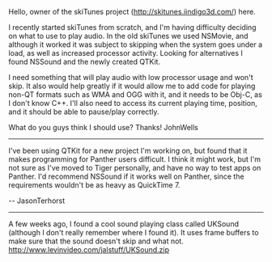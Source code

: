 

Hello, owner of the skiTunes project (http://skitunes.iindigo3d.com/) here.

I recently started skiTunes from scratch, and I'm having difficulty deciding on what to use to play audio. In the old skiTunes we used NSMovie, and although it worked it was subject to skipping when the system goes under a load, as well as increased processor activity. Looking for alternatives I found NSSound and the newly created QTKit.

I need something that will play audio with low processor usage and won't skip. It also would help greatly if it would allow me to  add code for playing non-QT formats such as WMA and OGG with it, and it needs to be Obj-C, as I don't know C++. I'll also need to access its current playing time, position, and it should be able to pause/play correctly.

What do you guys think I should use? Thanks!
JohnWells

----

I've been using QTKit for a new project I'm working on, but found that it makes programming for Panther users difficult. I think it might work, but I'm not sure as I've moved to Tiger personally, and have no way to test apps on Panther. I'd recommend NSSound if it works well on Panther, since the requirements wouldn't be as heavy as QuickTime 7.

-- JasonTerhorst

----

A few weeks ago, I found a cool sound playing class called UKSound (although I don't really remember where I found it).  It uses frame buffers to make sure that the sound doesn't skip and what not.  http://www.levinvideo.com/jalstuff/UKSound.zip
